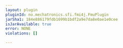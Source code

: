 ```yaml
---
layout: plugin
pluginId: no.mechatronics.sfi.fmi4j.FmuPlugin
jarSha1: 184e886179fdb1699b1bdf2a9e7da8e0ae1e0cee
isJarAvailable: true
error: NONE
violations: []

---
```

